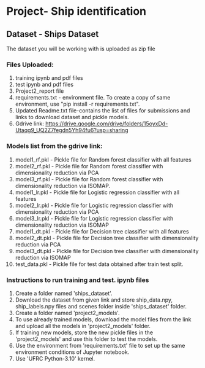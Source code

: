# Project- Ship identification

## Dataset - Ships Dataset

The dataset you will be working with is uploaded as zip file

### Files Uploaded:
1. training ipynb and pdf files
2. test ipynb and pdf files
3. Project2_report file
4. requirements.txt - environment file. To create a copy of same environment, use "pip install -r requirements.txt".
5. Updated Readme.txt file-contains the list of files for submissions and links to download dataset and pickle models.
6. Gdrive link: https://drive.google.com/drive/folders/15oyxDd-Utaqg9_UQ2Z7fegdn5Yh94fu6?usp=sharing
   
### Models list from the gdrive link:
1. model1_rf.pkl - Pickle file for Random forest classifier with all features
2. model2_rf.pkl - Pickle file for Random forest classifier with dimensionality reduction via PCA
3. model3_rf.pkl - Pickle file for Random forest classifier with dimensionality reduction via ISOMAP.
4. model1_lr.pkl - Pickle file for Logistic regression classifier with all features
5. model2_lr.pkl - Pickle file for Logistic regression classifier with dimensionality reduction via PCA
6. model3_lr.pkl - Pickle file for Logistic regression classifier with dimensionality reduction via ISOMAP
7. model1_dt.pkl - Pickle file for Decision tree classifier with all features
8. model2_dt.pkl - Pickle file for Decision tree classifier with dimensionality reduction via PCA
9. model3_dt.pkl - Pickle file for Decision tree classifier with dimensionality reduction via ISOMAP
10. test_data.pkl - Pickle file for test data obtained after train test split.

### Instructions to run training and test. ipynb files
1. Create a folder named 'ships_dataset'.
2. Download the dataset from given link and store ship_data.npy, ship_labels.npy files and scenes folder inside 'ships_dataset' folder.
3. Create a folder named 'project2_models'.
4. To use already trained models, download the model files from the link and upload all the models in 'project2_models' folder.
5. If training new models, store the new pickle files in the 'project2_models' and use this folder to test the models.
6. Use the environment from 'requirements.txt' file to set up the same environment conditions of Jupyter notebook.
7. Use 'UFRC Python-3.10' kernel.
